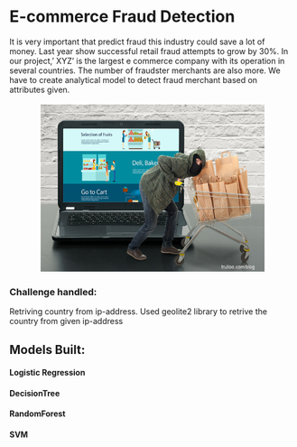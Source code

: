 # E-commerce Fraud Detection
It is very important that predict fraud this industry could save a lot of money. Last year show successful retail fraud attempts to grow by 30%.
  In our project,’ XYZ’ is the largest e commerce company with its operation in several countries. The number of fraudster merchants are  also more. We have to create analytical model to detect fraud merchant based on attributes given.
  

<p align="center">
<img src = "Image/Capture.PNG" width = 400 height=300>
</p>

### Challenge handled:
 Retriving country from ip-address. Used geolite2 library to retrive the country from given ip-address
    
 ## Models Built:
#### Logistic Regression
#### DecisionTree
#### RandomForest
#### SVM
